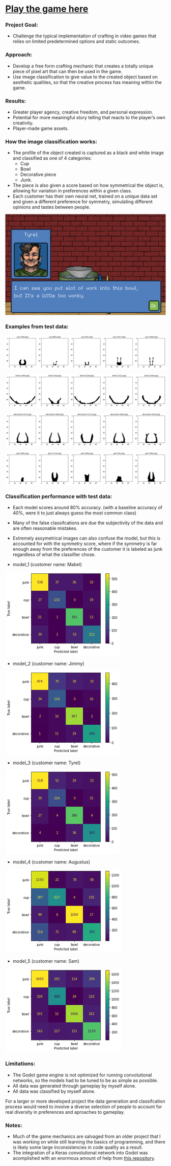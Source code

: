 # [Play the game here](https://owenbrush.itch.io/pixel-pottery)

### Project Goal:

* Challenge the typical implementation of crafting in video games that relies on limited predetermined options and static outcomes.

### Approach:

* Develop a free form crafting mechanic that creates a totally unique piece of pixel art that can then be used in the game.
* Use image classification to give value to the created object based on aesthetic qualities, so that the creative process has meaning within the game.	

### Results:
* Greater player agency, creative freedom, and personal expression.
* Potential for more meaningful story telling that reacts to the player’s own creativity.
* Player-made game assets.

### How the image classification works:
* The profile of the object created is captured as a black and white image and classified as one of 4 categories:
  * Cup
  * Bowl
  * Decorative piece
  * Junk.
* The piece is also given a score based on how symmetrical the object is, allowing for variation in preferences within a given class.
* Each customer has their own neural net, trained on a unique data set and given a different preference for symmetry, simulating different opinions and tastes between people.

![Screenshot](/screenshot.png?raw=true "Optional Title")


### Examples from test data:
![Cup class](/pixel_pottery_modelling/graphs/cup_class.png?raw=true "Optional Title")

![Bowl class](/pixel_pottery_modelling/graphs/bowl_class.png?raw=true "Optional Title")

![Decorative class](/pixel_pottery_modelling/graphs/decorative_class.png?raw=true "Optional Title")

![Junk class](/pixel_pottery_modelling/graphs/junk_class.png?raw=true "Optional Title")

### Classification performance with test data:
* Each model scores around 80% accuracy.  (with a baseline accuracy of 40%, were it to just always guess the most common class)
* Many of the false classifcations are due the subjectivity of the data and are often reasonable mistakes.
* Extremely assymetrical images can also confuse the model, but this is accounted for with the symmetry score, where if the symmetry is far enough away from the preferences of the customer it is labeled as junk regardless of what the classifier chose.


* model_1 (customer name: Mabel)

![Model_1](/pixel_pottery_modelling/graphs/model_1.png?raw=true "Optional Title")

* model_2 (customer name: Jimmy)

![Model_1](/pixel_pottery_modelling/graphs/model_2.png?raw=true "Optional Title")

* model_3 (customer name: Tyrel)

![Model_1](/pixel_pottery_modelling/graphs/model_3.png?raw=true "Optional Title")

* model_4 (customer name: Augustus)

![Model_1](/pixel_pottery_modelling/graphs/model_4.png?raw=true "Optional Title")

* model_5 (customer name: Sam)

![Model_1](/pixel_pottery_modelling/graphs/model_5.png?raw=true "Optional Title")

### Limitations:
* The Godot game engine is not optimized for running convolutional networks, so the models had to be tuned to be as simple as possible.
* All data was generated through gameplay by myself alone.
* All data was classified by myself alone.

For a larger or more developed project the data generation and classifcation process would need to involve a diverse selection of people to account for real diversity in preferences and aproaches to gameplay.

### Notes:
* Much of the game mechanics are salvaged from an older project that I was working on while still learning the basics of programming, and there is likely some large inconsistencies in code quality as a result.
* The integration of a Keras convolutional network into Godot was acomplished with an enormous amount of help from [this repository](https://github.com/postcode-x/godot-keras).
